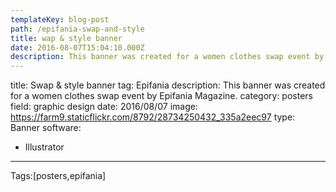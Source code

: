```yaml
---
templateKey: blog-post
path: /epifania-swap-and-style
title: wap & style banner
date: 2016-08-07T15:04:10.000Z
description: This banner was created for a women clothes swap event by Epifania Magazine.
---
```


title: Swap & style banner
tag: Epifania
description: This banner was created for a women clothes swap event by Epifania Magazine.
category: posters
field: graphic design
date: 2016/08/07
image: https://farm9.staticflickr.com/8792/28734250432_335a2eec97
type: Banner
software:
- Illustrator
---

Tags:[posters,epifania]